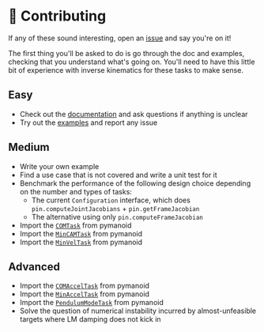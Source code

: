 # 👷 Contributing

If any of these sound interesting, open an [issue](https://github.com/tasts-robots/pink/issues) and say you're on it!

The first thing you'll be asked to do is go through the doc and examples, checking that you understand what's going on. You'll need to have this little bit of experience with inverse kinematics for these tasks to make sense.

## Easy

- Check out the [documentation](https://tasts-robots.org/doc/pink/) and ask questions if anything is unclear
- Try out the [examples](examples) and report any issue

## Medium

- Write your own example
- Find a use case that is not covered and write a unit test for it
- Benchmark the performance of the following design choice depending on the number and types of tasks:
    - The current ``Configuration`` interface, which does ``pin.computeJointJacobians`` + ``pin.getFrameJacobian``
    - The alternative using only ``pin.computeFrameJacobian``
- Import the [`COMTask`](https://github.com/stephane-caron/pymanoid/blob/1b16932ee3216782fc4b66abafcf8099c19d6d8e/pymanoid/tasks.py#L119) from pymanoid
- Import the [`MinCAMTask`](https://github.com/stephane-caron/pymanoid/blob/1b16932ee3216782fc4b66abafcf8099c19d6d8e/pymanoid/tasks.py#L394) from pymanoid
- Import the [`MinVelTask`](https://github.com/stephane-caron/pymanoid/blob/1b16932ee3216782fc4b66abafcf8099c19d6d8e/pymanoid/tasks.py#L424) from pymanoid

## Advanced

- Import the [`COMAccelTask`](https://github.com/stephane-caron/pymanoid/blob/1b16932ee3216782fc4b66abafcf8099c19d6d8e/pymanoid/tasks.py#L163) from pymanoid
- Import the [`MinAccelTask`](https://github.com/stephane-caron/pymanoid/blob/1b16932ee3216782fc4b66abafcf8099c19d6d8e/pymanoid/tasks.py#L357) from pymanoid
- Import the [`PendulumModeTask`](https://github.com/stephane-caron/pymanoid/blob/1b16932ee3216782fc4b66abafcf8099c19d6d8e/pymanoid/tasks.py#L455) from pymanoid
- Solve the question of numerical instability incurred by almost-unfeasible targets where LM damping does not kick in
